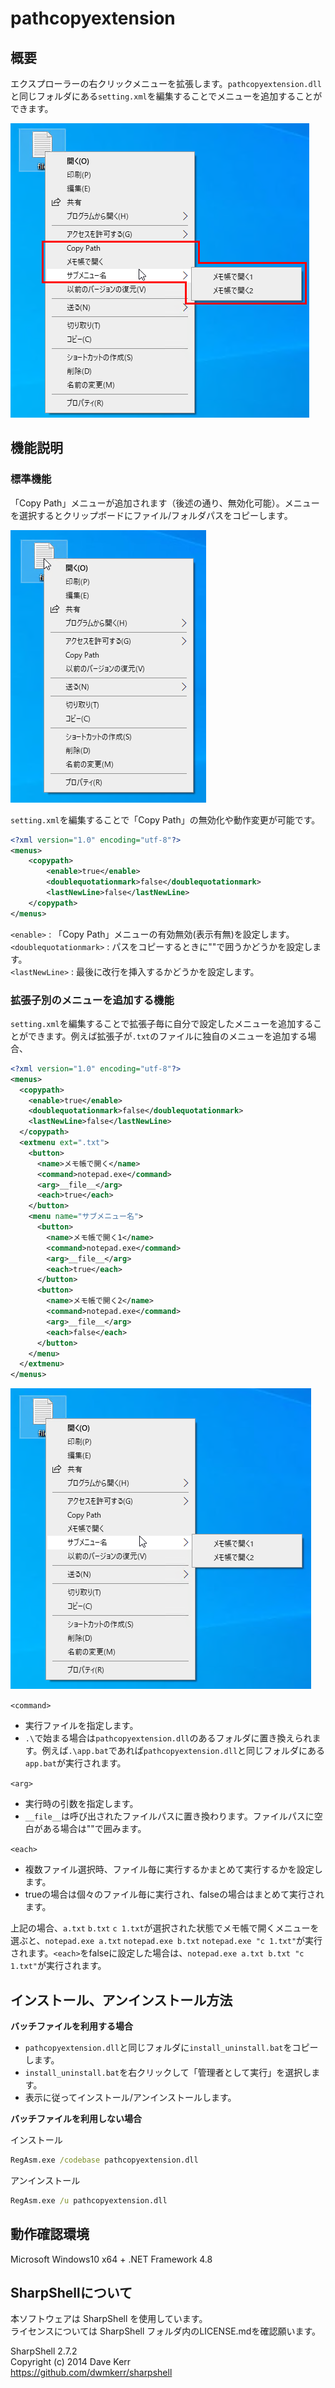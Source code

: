 # pathcopyextension
 
## 概要

エクスプローラーの右クリックメニューを拡張します。`pathcopyextension.dll`と同じフォルダにある`setting.xml`を編集することでメニューを追加することができます。

![explain](./image/explain.png)  

## 機能説明

### 標準機能
「Copy Path」メニューが追加されます（後述の通り、無効化可能）。メニューを選択するとクリップボードにファイル/フォルダパスをコピーします。  

![copy path](./image/default.png)  

`setting.xml`を編集することで「Copy Path」の無効化や動作変更が可能です。  

```xml
<?xml version="1.0" encoding="utf-8"?>
<menus>
    <copypath>
        <enable>true</enable>
        <doublequotationmark>false</doublequotationmark>
        <lastNewLine>false</lastNewLine>
    </copypath>
</menus>
```

`<enable>` : 「Copy Path」メニューの有効無効(表示有無)を設定します。  
`<doublequotationmark>` : パスをコピーするときに""で囲うかどうかを設定します。  
`<lastNewLine>` : 最後に改行を挿入するかどうかを設定します。  



### 拡張子別のメニューを追加する機能

`setting.xml`を編集することで拡張子毎に自分で設定したメニューを追加することができます。例えば拡張子が`.txt`のファイルに独自のメニューを追加する場合、  

```xml
<?xml version="1.0" encoding="utf-8"?>
<menus>
  <copypath>
    <enable>true</enable>
    <doublequotationmark>false</doublequotationmark>
    <lastNewLine>false</lastNewLine>
  </copypath>
  <extmenu ext=".txt">
    <button>
      <name>メモ帳で開く</name>
      <command>notepad.exe</command>
      <arg>__file__</arg>
      <each>true</each>
    </button>
    <menu name="サブメニュー名">
      <button>
        <name>メモ帳で開く1</name>
        <command>notepad.exe</command>
        <arg>__file__</arg>
        <each>true</each>
      </button>
      <button>
        <name>メモ帳で開く2</name>
        <command>notepad.exe</command>
        <arg>__file__</arg>
        <each>false</each>
      </button>
    </menu>
  </extmenu>
</menus>
```
![customized menu](./image/customize.png)  


`<command>`  
  * 実行ファイルを指定します。  
  * `.\`で始まる場合は`pathcopyextension.dll`のあるフォルダに置き換えられます。例えば`.\app.bat`であれば`pathcopyextension.dll`と同じフォルダにある`app.bat`が実行されます。  

`<arg>`  
  * 実行時の引数を指定します。  
  * `__file__`は呼び出されたファイルパスに置き換わります。ファイルパスに空白がある場合は""で囲みます。
  

`<each>`  
  * 複数ファイル選択時、ファイル毎に実行するかまとめて実行するかを設定します。  
  * trueの場合は個々のファイル毎に実行され、falseの場合はまとめて実行されます。  

上記の場合、`a.txt` `b.txt` `c 1.txt`が選択された状態でメモ帳で開くメニューを選ぶと、`notepad.exe a.txt` `notepad.exe b.txt` `notepad.exe "c 1.txt"`が実行されます。`<each>`をfalseに設定した場合は、`notepad.exe a.txt b.txt "c 1.txt"`が実行されます。  


## インストール、アンインストール方法

**バッチファイルを利用する場合**  

* `pathcopyextension.dll`と同じフォルダに`install_uninstall.bat`をコピーします。  
* `install_uninstall.bat`を右クリックして「管理者として実行」を選択します。  
*  表示に従ってインストール/アンインストールします。  

**バッチファイルを利用しない場合**  

  インストール  
   ```bat
   RegAsm.exe /codebase pathcopyextension.dll
   ```

  アンインストール  
   ```bat
   RegAsm.exe /u pathcopyextension.dll
   ```

## 動作確認環境
Microsoft Windows10 x64 + .NET Framework 4.8


## SharpShellについて

本ソフトウェアは SharpShell を使用しています。  
ライセンスについては SharpShell フォルダ内のLICENSE.mdを確認願います。  

SharpShell 2.7.2  
Copyright (c) 2014 Dave Kerr  
https://github.com/dwmkerr/sharpshell  
